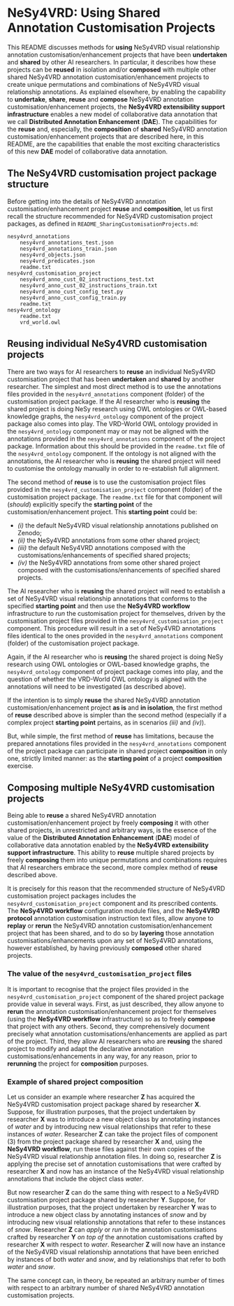 # NeSy4VRD: Using Shared Annotation Customisation Projects

This README discusses methods for **using** NeSy4VRD visual relationship annotation customisation/enhancement projects that have been **undertaken** and **shared** by other AI researchers.  In particular, it describes how these projects can be **reused** in isolation and/or **composed** with multiple other shared NeSy4VRD annotation customisation/enhancement projects to create unique permutations and combinations of NeSy4VRD visual relationship annotations.  As explained elsewhere, by enabling the capability to **undertake**, **share**, **reuse** and **compose** NeSy4VRD annotation customisation/enhancement projects, the **NeSy4VRD extensibility support infrastructure** enables a new model of collaborative data annotation that we call **Distributed Annotation Enhancement** (**DAE**).  The capabilities for the **reuse** and, especially, the **composition** of **shared** NeSy4VRD annotation customisation/enhancement projects that are described here, in this README, are the capabilities that enable the most exciting characteristics of this new **DAE** model of collaborative data annotation.

## The NeSy4VRD customisation project package structure

Before getting into the details of NeSy4VRD annotation customisation/enhancement project **reuse** and **composition**, let us first recall the structure recommended for NeSy4VRD customisation project packages, as defined in `README_SharingCustomisationProjects.md`:
```
nesy4vrd_annotations
    nesy4vrd_annotations_test.json
    nesy4vrd_annotations_train.json
    nesy4vrd_objects.json
    nesy4vrd_predicates.json
    readme.txt
nesy4vrd_customisation_project
    nesy4vrd_anno_cust_02_instructions_test.txt
    nesy4vrd_anno_cust_02_instructions_train.txt
    nesy4vrd_anno_cust_config_test.py
    nesy4vrd_anno_cust_config_train.py
    readme.txt
nesy4vrd_ontology
    readme.txt
    vrd_world.owl
```

## Reusing individual NeSy4VRD customisation projects

There are two ways for AI researchers to **reuse** an individual NeSy4VRD customisation project that has been **undertaken** and **shared** by another researcher. The simplest and most direct method is to use the annotations files provided in the `nesy4vrd_annotations` component (folder) of the customisation project package. If the AI researcher who is **reusing** the shared project is doing NeSy research using OWL ontologies or OWL-based knowledge graphs, the `nesy4vrd_ontology` component of the project package also comes into play. The VRD-World OWL ontology provided in the `nesy4vrd_ontology` component may or may not be aligned with the annotations provided in the `nesy4vrd_annotations` component of the project package. Information about this should be provided in the `readme.txt` file of the `nesy4vrd_ontology` component. If the ontology is not aligned with the annotations, the AI researcher who is **reusing** the shared project will need to customise the ontology manually in order to re-establish full alignment. 

The second method of **reuse** is to use the customisation project files provided in the `nesy4vrd_customisation_project` component (folder) of the customisation project package. The `readme.txt` file for that component will (*should*) explicitly specify the **starting point** of the customisation/enhancement project. This **starting point** could be:
* *(i)* the default NeSy4VRD visual relationship annotations published on Zenodo;
* *(ii)* the NeSy4VRD annotations from some other shared project;
* *(iii)* the default NeSy4VRD annotations composed with the customisations/enhancements of specified shared projects;
* *(iv)* the NeSy4VRD annotations from some other shared project composed with the customisations/enhancements of specified shared projects.

The AI researcher who is **reusing** the shared project will need to establish a set of NeSy4VRD visual relationship annotations that conforms to the specified **starting point** and then use the **NeSy4VRD workflow** infrastructure to *run* the customisation project for themselves, driven by the customisation project files provided in the `nesy4vrd_customisation_project` component. This procedure will result in a set of NeSy4VRD annotations files identical to the ones provided in the `nesy4vrd_annotations` component (folder) of the customisation project package.

Again, if the AI researcher who is **reusing** the shared project is doing NeSy research using OWL ontologies or OWL-based knowledge graphs, the `nesy4vrd_ontology` component of project package comes into play, and the question of whether the VRD-World OWL ontology is aligned with the annotations will need to be investigated (as described above). 

If the intention is to simply **reuse** the shared NeSy4VRD annotation customisation/enhancement project **as is** and **in isolation**, the first method of **reuse** described above is simpler than the second method (especially if a complex project **starting point** pertains, as in scenarios *(iii)* and *(iv)*).

But, while simple, the first method of **reuse** has limitations, because the prepared annotations files provided in the `nesy4vrd_annotations` component of the project package can participate in shared project **composition** in only one, strictly limited manner: as the **starting point** of a project **composition** exercise.

## Composing multiple NeSy4VRD customisation projects

Being able to **reuse** a shared NeSy4VRD annotation customisation/enhancement project by freely **composing** it with other shared projects, in unrestricted and arbitrary ways, is the essence of the value of the **Distributed Annotation Enhancement** (**DAE**) model of collaborative data annotation enabled by the **NeSy4VRD extensibility support infrastructure**. This ability to **reuse** multiple shared projects by freely **composing** them into unique permutations and combinations requires that AI researchers embrace the second, more complex method of **reuse** described above. 

It is precisely for this reason that the recommended structure of NeSy4VRD customisation project packages includes the `nesy4vrd_customisation_project` component and its prescribed contents. The **NeSy4VRD workflow** configuration module files, and the **NeSy4VRD protocol** annotation customisation instruction text files, allow anyone to **replay** or **rerun** the NeSy4VRD annotation customisation/enhancement project that has been shared, and to do so by **layering** those annotation customisations/enhancements upon any set of NeSy4VRD annotations, however established, by having previously **composed** other shared projects. 

### The value of the `nesy4vrd_customisation_project` files

It is important to recognise that the project files provided in the `nesy4vrd_customisation_project` component of the shared project package provide value in several ways. First, as just described, they allow anyone to **rerun** the annotation customisation/enhancement project for themselves (using the **NeSy4VRD workflow** infrastructure) so as to freely **compose** that project with any others. Second, they comprehensively document precisely what annotation customisations/enhancements are applied as part of the project. Third, they allow AI researchers who are **reusing** the shared project to modify and adapt the declarative annotation customisations/enhancements in any way, for any reason, prior to **rerunning** the project for **composition** purposes.

### Example of shared project composition

Let us consider an example where researcher **Z** has acquired the NeSy4VRD customisation project package shared by researcher **X**. Suppose, for illustration purposes, that the project undertaken by researcher **X** was to introduce a new object class by annotating instances of *water* and by introducing new visual relationships that refer to these instances of *water*. Researcher **Z** can take the project files of component (3) from the project package shared by researcher **X** and, using the **NeSy4VRD workflow**, run these files against their own copies of the NeSy4VRD visual relationship annotation files. In doing so, researcher **Z** is applying the precise set of annotation customisations that were crafted by researcher **X** and now has an instance of the NeSy4VRD visual relationship annotations that include the object class *water*.

But now researcher **Z** can do the same thing with respect to a NeSy4VRD customisation project package shared by researcher **Y**. Suppose, for illustration purposes, that the project undertaken by researcher **Y** was to introduce a new object class by annotating instances of *snow* and by introducing new visual relationship annotations that refer to these instances of *snow*. Researcher **Z** can *apply* or *run in* the annotation customisations crafted by researcher **Y** *on top of* the annotation customisations crafted by researcher **X** with respect to *water*. Researcher **Z** will now have an instance of the NeSy4VRD visual relationship annotations that have been enriched by instances of both *water* and *snow*, and by relationships that refer to both *water* and *snow*.

The same concept can, in theory, be repeated an arbitrary number of times with respect to an arbitrary number of shared NeSy4VRD annotation customisation projects.




